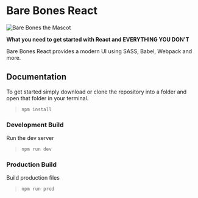 # Bare Bones React

![Bare Bones the Mascot](https://github.com/chawk/bare_bones_react/blob/master/dist/img/logo.png?raw=true)

**What you need to get started with React and EVERYTHING YOU DON'T**

Bare Bones React provides a modern UI using SASS, Babel, Webpack and more.  

## Documentation

To get started simply download or clone the repository into a folder and open that folder in your terminal. 

> `npm install`

### Development Build

Run the dev server

> `npm run dev`

### Production Build

Build production files

> `npm run prod`